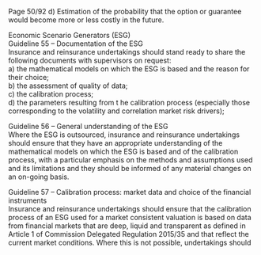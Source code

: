  
Page 50/92 
d) Estimation of the probability that the option or guarantee would become more or less 
costly in the future.  
 
Economic Scenario Generators (ESG)  
Guideline 55 – Documentation of the ESG  
Insurance and reinsurance undertakings should stand ready to share the following documents 
with supervisors on request:  
a) the mathematical models on which the ESG is based and the reason for their choice;  
b) the assessment of quality of data;  
c) the calibration process;  
d) the parameters resulting from t he calibration process (especially those corresponding to 
the volatility and correlation market risk drivers);  
 
Guideline 56 – General understanding of the ESG  
Where the ESG is outsourced, insurance and reinsurance undertakings should ensure that they 
have  an appropriate understanding of the mathematical models on which the ESG is based 
and of the calibration process, with a particular emphasis on the methods and assumptions 
used and its limitations and they should be informed of any material changes on an on-going 
basis. 
 
Guideline 57 – Calibration process: market data and choice of the financial instruments  
Insurance and reinsurance undertakings should ensure that the calibration process of an ESG 
used for a market consistent valuation is based on data from financial markets that are deep, 
liquid and transparent as defined in Article 1 of Commission Delegated Regulation 2015/35 
and that reflect the current market conditions. Where this is not possible, undertakings should 